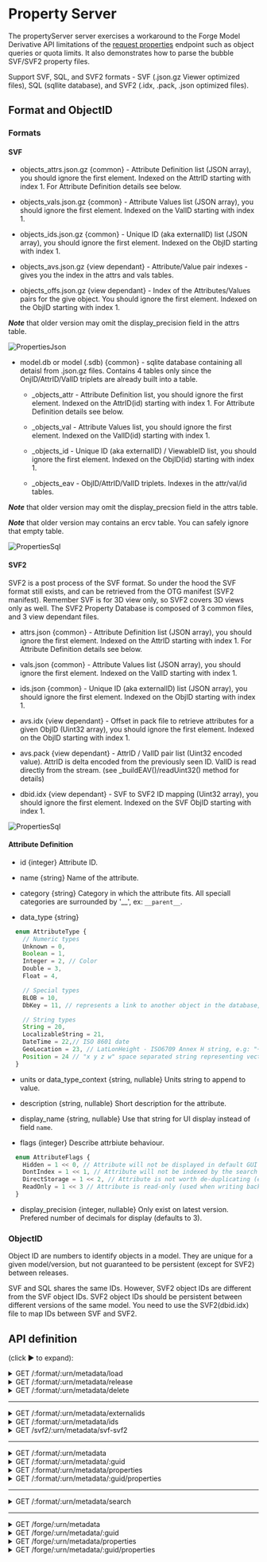 # Property Server

The propertyServer server exercises a workaround to the Forge Model Derivative API limitations of the [request properties](https://developer.autodesk.com/en/docs/model-derivative/v2/reference/http/urn-metadata-guid-properties-GET/) endpoint such as object queries or quota limits. It also demonstrates how to parse the bubble SVF/SVF2 property files.

Support SVF, SQL, and SVF2 formats - SVF (.json.gz Viewer optimized files), SQL (sqllite database), and SVF2 (.idx, .pack, .json optimized files).

## Format and ObjectID

### Formats

#### SVF

* objects_attrs.json.gz {common} - Attribute Definition list (JSON array), you should ignore the first element. Indexed on the AttrID starting with index 1. For Attribute Definition details see below.

* objects_vals.json.gz {common} - Attribute Values list (JSON array), you should ignore the first element. Indexed on the ValID starting with index 1.

* objects_ids.json.gz {common} - Unique ID (aka externalID) list (JSON array), you should ignore the first element. Indexed on the ObjID starting with index 1.

* objects_avs.json.gz {view dependant} - Attribute/Value pair indexes - gives you the index in the attrs and vals tables.

* objects_offs.json.gz {view dependant} - Index of the Attributes/Values pairs for the give object. You should ignore the first element. Indexed on the ObjID starting with index 1.

***Note*** that older version may omit the display_precision field in the attrs table.

![PropertiesJson](PropertiesJson.svg)

* model.db or model (.sdb) {common} - sqlite database containing all detaisl from .json.gz files. Contains 4 tables only since the OnjID/AttrID/ValID triplets are already built into a table.

  * _objects_attr - Attribute Definition list, you should ignore the first element. Indexed on the AttrID(id) starting with index 1. For Attribute Definition details see below.

  * _objects_val - Attribute Values list, you should ignore the first element. Indexed on the ValID(id) starting with index 1.

  * _objects_id - Unique ID (aka externalID) / ViewableID list, you should ignore the first element. Indexed on the ObjID(id) starting with index 1.

  * _objects_eav - ObjID/AttrID/ValID triplets. Indexes in the attr/val/id tables.

***Note*** that older version may omit the display_precsion field in the attrs table.

***Note*** that older version may contains an ercv table. You can safely ignore that empty table.

![PropertiesSql](PropertiesSql.svg)

#### SVF2

SVF2 is a post process of the SVF format. So under the hood the SVF format still exists, and can be retrieved from the OTG manifest (SVF2 manifest). Remember SVF is for 3D view only, so SVF2 covers 3D views only as well. The SVF2 Property Database is composed of 3 common files, and 3 view dependant files.

* attrs.json {common} - Attribute Definition list (JSON array), you should ignore the first element. Indexed on the AttrID starting with index 1. For Attribute Definition details see below.

* vals.json {common} - Attribute Values list (JSON array), you should ignore the first element. Indexed on the ValID starting with index 1.

* ids.json {common} - Unique ID (aka externalID) list (JSON array), you should ignore the first element. Indexed on the ObjID starting with index 1.

* avs.idx {view dependant} - Offset in pack file to retrieve attributes for a given ObjID (Uint32 array), you should ignore the first element. Indexed on the ObjID starting with index 1.

* avs.pack {view dependant} - AttrID / ValID pair list (Uint32 encoded value). AttrID is delta encoded from the previously seen ID. ValID is read directly from the stream. (see _buildEAV()/readUint32() method for details)

* dbid.idx {view dependant} - SVF to SVF2 ID mapping (Uint32 array), you should ignore the first element. Indexed on the SVF ObjID starting with index 1.

![PropertiesSql](PropertiesSvf2.svg)

#### Attribute Definition

* id {integer} Attribute ID.

* name {string} Name of the attribute.

* category {string} Category in which the attribute fits. All speciall categories are surrounded by '__', ex: `__parent__`.

* data_type {string}

```javascript
  enum AttributeType {
    // Numeric types
    Unknown = 0,
    Boolean = 1,
    Integer = 2, // Color
    Double = 3,
    Float = 4,

    // Special types
    BLOB = 10,
    DbKey = 11, // represents a link to another object in the database, using database internal ID

    // String types 
    String = 20,
    LocalizableString = 21,
    DateTime = 22,// ISO 8601 date
    GeoLocation = 23, // LatLonHeight - ISO6709 Annex H string, e.g: "+27.5916+086.5640+8850/" for Mount Everest
    Position = 24 // "x y z w" space separated string representing vector with 2,3 or 4 elements
  }
```

* units or data_type_context {string, nullable} Units string to append to value.

* description {string, nullable} Short description for the attribute.

* display_name {string, nullable} Use that string for UI display instead of field `name`.

* flags {integer} Describe attrbiute behaviour.

```javascript
  enum AttributeFlags {
    Hidden = 1 << 0, // Attribute will not be displayed in default GUI property views.
    DontIndex = 1 << 1, // Attribute will not be indexed by the search service.
    DirectStorage = 1 << 2, // Attribute is not worth de-duplicating (e.g. vertex data or dbId reference)
    ReadOnly = 1 << 3 // Attribute is read-only (used when writing back to the design model, in e.g. Revit)
  }
```

* display_precision {integer, nullable} Only exist on latest version. Prefered number of decimals for display (defaults to 3).

### ObjectID

Object ID are numbers to identify objects in a model. They are unique for a given model/version, but not guaranteed to be persistent (except for SVF2) between releases.

SVF and SQL shares the same IDs. However, SVF2 object IDs are different from the SVF object IDs. SVF2 object IDs should be persistent between
different versions of the same model. You need to use the SVF2(dbid.idx) file to map IDs between SVF and SVF2.

## API definition

(click &#9658; to expand):

<details>
  <summary>GET /:format/:urn/metadata/load</summary>

Loads and returns information about the cached database.

### URI Parameters

* format {string} - Possible values are svf, sql, svf2.

* urn {string} - The Base64 (URL Safe) encoded design URN.

### Query String Parameters

* region {string, optional} - Model Derivative proxy Region. Possible values: US, EMEA. By default, it is set to US, and unless you are using a BIM360 EMEA Hub, it is recommended to leave it to US.

* guid {string, optional} - Unique model view ID. Call [GET :urn/metadata](https://forge.autodesk.com/en/docs/model-derivative/v2/reference/http/urn-metadata-GET) to get the ID. guid can be safely ignored on this endpoint, unless your model does not use a common property DB.

### Example

```bash
curl -X GET http://localhost:3001/svf/dx...Z0/metadata/load
```

Response - 200

```json
{
  "data": {
    "type": "details",
    "maxId": 3277,
    "dbs": {
      "objects_offs": 7672,
      "objects_avs": 33546,
      "objects_vals": 41173,
      "objects_attrs": 5592,
      "objects_ids": 15981
    }
  }
}
```

</details>

<details>
  <summary>GET /:format/:urn/metadata/release</summary>

Releases the cached database from the server memory.

### URI Parameters

* format {string} - Possible values are svf, sql, svf2.

* urn {string} - The Base64 (URL Safe) encoded design URN.

### Example

```bash
curl -X GET http://localhost:3001/svf/dx...Z0/metadata/release
```

Response - 202

```json
{
  "status": "success"
}
```

</details>

<details>
  <summary>GET /:format/:urn/metadata/delete</summary>

Deletes the cached database from the server (memory and storage).

### URI Parameter

* format {string} - Possible values are svf, sql, svf2.

* urn {string} - The Base64 (URL Safe) encoded design URN.

### Example

```bash
curl -X GET http://localhost:3001/svf/dx...Z0/metadata/delete
```

Response - 202

```json
{
  "status": "success"
}
```

</details>

----

<details>
  <summary>GET /:format/:urn/metadata/externalids</summary>

Returns a list of externalID from requested dbID.

### URI Parameters

* format {string} - Possible values are svf, sql, svf2.

* urn {string} - The Base64 (URL Safe) encoded design URN.

### Query String Parameters

* region {string, optional} - Model Derivative proxy Region. Possible values: US, EMEA. By default, it is set to US, and unless you are using a BIM360 EMEA Hub, it is recommended to leave it to US.

* ids {number[], optional} - List of dbID. CSV formatted, using the separator character. Range separator is '-'. If missing returns all.

* sep {string, optional} - Character separator. Default is ','.

### Example

```bash
curl -X GET http://localhost:3001/svf/dx...Z0/metadata/externalids?ids=2824,2830,3270-3277,5
```

Response - 200

```json
{
  "data": {
    "type": "externalIds",
    "collection": {
      "5": "c8923f5e-6a14-4420-9b1d-c31d7ae067d2-00000024",
      "2824": "8c37f8e7-439b-4711-81a8-8b795a6ead1a",
      "2830": "f916c358-f9a7-4a53-8525-49f6ae53aeaa-0004b84b",
      "3270": "425fa4b5-cf64-4260-8581-2345290e5c67-0005832d",
      "3271": "425fa4b5-cf64-4260-8581-2345290e5c67-0005833a",
      "3272": "425fa4b5-cf64-4260-8581-2345290e5c67-0005833c",
      "3273": "425fa4b5-cf64-4260-8581-2345290e5c67-0005833d",
      "3274": "425fa4b5-cf64-4260-8581-2345290e5c67-0005833e",
      "3275": "425fa4b5-cf64-4260-8581-2345290e5c67-00058340",
      "3276": "425fa4b5-cf64-4260-8581-2345290e5c67-00058341",
      "3277": "425fa4b5-cf64-4260-8581-2345290e5c67-00058342"
    }
  }
}
```

</details>

<details>
  <summary>GET /:format/:urn/metadata/ids</summary>

Returns a list of dbId from requested externalID.

### URI Parameters

* format {string} - Possible values are svf, sql, svf2.

* urn {string} - The Base64 (URL Safe) encoded design URN.

### Query String Parameters

* region {string, optional} - Model Derivative proxy Region. Possible values: US, EMEA. By default, it is set to US, and unless you are using a BIM360 EMEA Hub, it is recommended to leave it to US.

* ids {string[], optional} - List of externalID. CSV formatted, using the separator character. If missing returns all.

* sep {string, optional} - Character separator. Default is ','.

### Example

```bash
curl -X GET http://localhost:3001/svf/dx...Z0/metadata/ids?ids=c8923f5e-6a14-4420-9b1d-c31d7ae067d2-00000024,425fa4b5-cf64-4260-8581-2345290e5c67-0005833c
```

Response - 200

```json
{
  "data": {
    "type": "objectids",
    "collection": {
      "c8923f5e-6a14-4420-9b1d-c31d7ae067d2-00000024": 5,
      "425fa4b5-cf64-4260-8581-2345290e5c67-0005833c": 3272
    }
  }
}
```

</details>

<details>
  <summary>GET /svf2/:urn/metadata/svf-svf2</summary>

Returns a list of SVF2 dbId from a lits of SVF dbId .

### URI Parameters

* urn {string} - The Base64 (URL Safe) encoded design URN.

### Query String Parameters

* region {string, optional} - Model Derivative proxy Region. Possible values: US, EMEA. By default, it is set to US, and unless you are using a BIM360 EMEA Hub, it is recommended to leave it to US.

* ids {number[], optional} - List of externalID. CSV formatted, using the separator character. If missing returns all.

* sep {string, optional} - Character separator. Default is ','.

* reverse {boolean, optional} - Invert the mapping - if true would convert SVF2 dbId to SVF dbId. Detault to false.

### Example

```bash
curl -X GET http://localhost:3001/svf2/dx...Z0/metadata/svf-svf2?ids=1,2,2724
curl -X GET http://localhost:3001/svf2/dx...Z0/metadata/svf-svf2?ids=1,2,3177&reverse=true
```

Response - 200

```json
{
  "data": {
    "type": "svf->svf2",
    "mapping": {
      "1": 1,
      "2": 2,
      "2724": 3177,
    }
  }
}
{
  "data": {
    "type": "svf2->svf",
    "mapping": {
      "1": 1,
      "2": 2,
      "3177": 2724,
    }
  }
}
```

</details>

----

<details>
  <summary>GET /:format/:urn/metadata</summary>

Returns an object tree, i.e., a hierarchical list of objects for the model view.

### URI Parameters

* format {string} - Possible values are svf, sql, svf2.

* urn {string} - The Base64 (URL Safe) encoded design URN.

### Query String Parameters

* region {string, optional} - Model Derivative proxy Region. Possible values: US, EMEA. By default, it is set to US, and unless you are using a BIM360 EMEA Hub, it is recommended to leave it to US.

* properties {boolean, optional} - Includes properties in the tree, Default is false.

* keephiddens {boolean, optional} - Keeps hidden properties in the properties node (requires properties=true), Default is false.

* keepinternals {boolean, optional} - Keeps internal properties in the properties node (requires properties=true), Default is false.

### Example

```bash
curl -X GET http://localhost:3001/svf/dx...Z0/metadata
```

Response - 200

```json
{
  "data": {
    "type": "objects",
    "objects": [
      {
        "objectid": 1,
        "name": "Model",
        "objects": [
          {
            "objectid": 2824,
            "name": "Walls",
            "objects": [
              {
                "objectid": 2825,
                "name": "Basic Wall",
                "objects": [
                  {
                    "objectid": 2827,
                    "name": "Generic - 12\" Masonry",
                    "objects": [
                      {
                        "objectid": 2828,
                        "name": "Basic Wall [309068]"
                      },
                      // ...

```

</details>

<details>
  <summary>GET /:format/:urn/metadata/:guid</summary>

Returns an object tree, i.e., a hierarchical list of objects for the model view.

### URI Parameters

* format {string} - Possible values are svf, sql, svf2.

* urn {string} - The Base64 (URL Safe) encoded design URN.

* guid {string} - Unique model view ID. Call [GET :urn/metadata](https://forge.autodesk.com/en/docs/model-derivative/v2/reference/http/urn-metadata-GET) to get the ID.

### Query String Parameters

* region {string, optional} - Model Derivative proxy Region. Possible values: US, EMEA. By default, it is set to US, and unless you are using a BIM360 EMEA Hub, it is recommended to leave it to US.

* properties {boolean, optional} - Includes properties in the tree, Default is false.

* keephiddens {boolean, optional} - Keeps hidden properties in the properties node (requires properties=true), Default is false.

* keepinternals {boolean, optional} - Keeps internal properties in the properties node (requires properties=true), Default is false.

### Example

```bash
curl -X GET http://localhost:3001/svf/dx...Z0/metadata/1234-...-4321
```

Response - 200

```json
{
  "data": {
    "type": "objects",
    "objects": [
      {
        "objectid": 1,
        "name": "Model",
        "objects": [
          {
            "objectid": 2824,
            "name": "Walls",
            "objects": [
              {
                "objectid": 2825,
                "name": "Basic Wall",
                "objects": [
                  {
                    "objectid": 2827,
                    "name": "Generic - 12\" Masonry",
                    "objects": [
                      {
                        "objectid": 2828,
                        "name": "Basic Wall [309068]"
                      },
                      // ...

```

</details>

<details>
  <summary>GET /:format/:urn/metadata/properties</summary>

Returns a list of properties for each object in an object tree for the default viewable node. Properties are returned according to object ID and do not follow a hierarchical structure.

### URI Parameters

* format {string} - Possible values are svf, sql, svf2.

* urn {string} - The Base64 (URL Safe) encoded design URN.

### Query String Parameters

* region {string, optional} - Model Derivative proxy Region. Possible values: US, EMEA. By default, it is set to US, and unless you are using a BIM360 EMEA Hub, it is recommended to leave it to US.

* ids {number[], optional} - List of dbID. CSV formatted, using the separator character. Range separator is '-'.

* sep {string, optional} - Character separator. Default is ','.

* keephiddens {boolean, optional} - Keeps hidden properties in the properties node, Default is false.

* keepinternals {boolean, optional} - Keeps internal properties in the properties node, Default is false.

### Example

```bash
curl -X GET http://localhost:3001/svf/dx...Z0/metadata/properties?ids=2824,2828
```

Response - 200

```json
{
  "data": {
    "type": "properties",
    "collection": [
      {
        "objectid": 2824,
        "name": "Walls",
        "externalId": "8c37f8e7-439b-4711-81a8-8b795a6ead1a",
        "properties": {}
      },
      {
        "objectid": 2828,
        "name": "Basic Wall [309068]",
        "externalId": "f916c358-f9a7-4a53-8525-49f6ae53aeaa-0004b74c",
        "properties": {
          "Analytical Properties": {
            "Absorptance": "0.700 ",
            "Heat Transfer Coefficient (U)": "0.7754 btu / (hour ft^2 degF)",
            "Roughness": "3 ",
            "Thermal Resistance (R)": "1.2897 hour ft^2 degF / (btu)",
            "Thermal mass": "21.8404 btu/degF"
          },
          // ...
        }
      }
    ]
  }
}
```

</details>

<details>
  <summary>GET /:format/:urn/metadata/:guid/properties</summary>

Returns a list of properties for each object in an object tree. Properties are returned according to object ID and do not follow a hierarchical structure.

### URI Parameters

* format {string} - Possible values are svf, sql, svf2.

* urn {string} - The Base64 (URL Safe) encoded design URN.

* guid {string} - Unique model view ID. Call [GET :urn/metadata](https://forge.autodesk.com/en/docs/model-derivative/v2/reference/http/urn-metadata-GET) to get the ID.

### Query String Parameters

* region {string, optional} - Model Derivative proxy Region. Possible values: US, EMEA. By default, it is set to US, and unless you are using a BIM360 EMEA Hub, it is recommended to leave it to US.

* ids {string, optional} - List of dbID. CSV formatted, using ',' separator. Range separator is '-'.

* keephiddens {boolean, optional} - Keeps hidden properties in the properties node, Default is false.

* keepinternals {boolean, optional} - Keeps internal properties in the properties node, Default is false.

### Example

```bash
curl -X GET http://localhost:3001/svf/dx...Z0/metadata/1234-...-4321/properties?ids=2824,2828
```

Response - 200

```json
{
  "data": {
    "type": "properties",
    "collection": [
      {
        "objectid": 2824,
        "name": "Walls",
        "externalId": "8c37f8e7-439b-4711-81a8-8b795a6ead1a",
        "properties": {}
      },
      {
        "objectid": 2828,
        "name": "Basic Wall [309068]",
        "externalId": "f916c358-f9a7-4a53-8525-49f6ae53aeaa-0004b74c",
        "properties": {
          "Analytical Properties": {
            "Absorptance": "0.700 ",
            "Heat Transfer Coefficient (U)": "0.7754 btu / (hour ft^2 degF)",
            "Roughness": "3 ",
            "Thermal Resistance (R)": "1.2897 hour ft^2 degF / (btu)",
            "Thermal mass": "21.8404 btu/degF"
          },
          // ...
        }
      }
    ]
  }
}
```

</details>

----

<details>
  <summary>GET /:format/:urn/metadata/search</summary>

Returns a list of properties for each object in a model. Properties are returned according to the query.

### URI Parameters

* format {string} - Possible values are svf, sql, svf2.

* urn {string} - The Base64 (URL Safe) encoded design URN.

### Query String Parameters

* q {string} - URL encoded query string. Supports Regular Expression.

* region {string, optional} - Model Derivative proxy Region. Possible values: US, EMEA. By default, it is set to US, and unless you are using a BIM360 EMEA Hub, it is recommended to leave it to US.

* bruteforce {boolean, optional} - Method to run teh query, Default is true.

* keephiddens {boolean, optional} - Keeps hidden properties in the properties node (requires properties=true), Default is false.

* keepinternals {boolean, optional} - Keeps internal properties in the properties node (requires properties=true), Default is false.

#### Operators

* not / ! / and / & / or / |

* == / != / ~= / > / >= / < / <=

### Example

```bash
# q = !(Dimensions.Length == 7.292) & (Identity Data.GLOBALID ~= "3K.*")
curl -X GET "http://localhost:3001/svf/dx...Z0/metadata/search?q=%21%28Dimensions.Length%20%3D%3D%207.292%29%20%26%20%28Identity%20Data.GLOBALID%20~%3D%20%223K.%2A%22%29"
```

Response - 200

```json
{
  "data": {
    "type": "properties",
    "collection": [
      ...
    ]
  }
}
```

</details>

----

<details>
  <summary>GET /forge/:urn/metadata</summary>

Returns an object tree, i.e., a hierarchical list of objects for the default model view.

This endpoint forwards the call to the Forge endpoint, and managed the 202 / 429 conditions. Since no GUID is requested on this endpoint, it uses the first (main) GUID from the manifest. Use the next method if you want to provide the GUID.

See [the documentation](https://forge.autodesk.com/en/docs/model-derivative/v2/reference/http/urn-metadata-guid-GET/) for more details.

### URI Parameters

* urn {string} - The Base64 (URL Safe) encoded design URN.

### Query String Parameters

* region {string, optional} - Model Derivative proxy Region. Possible values: US, EMEA. By default, it is set to US, and unless you are using a BIM360 EMEA Hub, it is recommended to leave it to US.

</details>

<details>
  <summary>GET /forge/:urn/metadata/:guid</summary>

Returns an object tree, i.e., a hierarchical list of objects for the model view.

This endpoint forwards the call to the Forge endpoint, and managed the 202 / 429 conditions.

See [the documentation](https://forge.autodesk.com/en/docs/model-derivative/v2/reference/http/urn-metadata-guid-GET/) for more details.

### URI Parameters

* urn {string} - The Base64 (URL Safe) encoded design URN.

* guid {string} - Unique model view ID. Call [GET :urn/metadata](https://forge.autodesk.com/en/docs/model-derivative/v2/reference/http/urn-metadata-GET) to get the ID.

### Query String Parameters

* region {string, optional} - Model Derivative proxy Region. Possible values: US, EMEA. By default, it is set to US, and unless you are using a BIM360 EMEA Hub, it is recommended to leave it to US.

</details>

<details>
  <summary>GET /forge/:urn/metadata/properties</summary>

Returns a list of properties for each object in an object tree for the default viewable node. Properties are returned according to object ID and do not follow a hierarchical structure.

This endpoint forwards the call to the Forge endpoint, and managed the 202 / 429 conditions. Since no GUID is requested on this endpoint, it uses the first (main) GUID from the manifest. Use the next method if you want to provide the GUID.

See [the documentation](https://forge.autodesk.com/en/docs/model-derivative/v2/reference/http/urn-metadata-guid-properties-GET/) for more details.

### URI Parameters

* urn {string} - The Base64 (URL Safe) encoded design URN.

### Query String Parameters

* region {string, optional} - Model Derivative proxy Region. Possible values: US, EMEA. By default, it is set to US, and unless you are using a BIM360 EMEA Hub, it is recommended to leave it to US.

* objectid {long, optional} - Object id which you want to query properties for. If objectid is omitted, the server will return properties for all objects.

</details>

<details>
  <summary>GET /forge/:urn/metadata/:guid/properties</summary>

Returns a list of properties for each object in an object tree. Properties are returned according to object ID and do not follow a hierarchical structure.

This endpoint forwards the call to the Forge endpoint, and managed the 202 / 429 conditions.

See [the documentation](https://forge.autodesk.com/en/docs/model-derivative/v2/reference/http/urn-metadata-guid-properties-GET/) for more details.

### URI Parameters

* urn {string} - The Base64 (URL Safe) encoded design URN.

* guid {string} - Unique model view ID. Call [GET :urn/metadata](https://forge.autodesk.com/en/docs/model-derivative/v2/reference/http/urn-metadata-GET) to get the ID.

### Query String Parameters

* region {string, optional} - Model Derivative proxy Region. Possible values: US, EMEA. By default, it is set to US, and unless you are using a BIM360 EMEA Hub, it is recommended to leave it to US.

* objectid {long, optional} - Object id which you want to query properties for. If objectid is omitted, the server will return properties for all objects.

</details>

